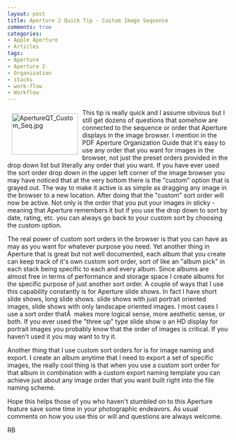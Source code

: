 ```yaml
---
layout: post
title: Aperture 2 Quick Tip - Custom Image Sequence
comments: true
categories:
- Apple Aperture
- Articles
tags:
- Aperture
- Aperture 2
- Organization
- stacks
- work-flow
- Workflow
---
```

<a href="/wp-content/uploads/2008/ApertureQT_Custom_Seq.jpg"><img title="ApertureQT_Custom_Seq.jpg" src="/wp-content/uploads/2008/.thumbs/.ApertureQT_Custom_Seq.jpg" border="0" alt="ApertureQT_Custom_Seq.jpg" hspace="10" vspace="10" width="150" height="94" align="left" /></a>This tip is really quick and I assume obvious but I still get dozens of questions that somehow are connected to the sequence or order that Aperture displays in the image browser. I mention in the PDF Aperture Organization Guide that it's easy to use any order that you want for images in the browser, not just the preset orders provided in the drop down list but literally any order that you want. If you have ever used the sort order drop down in the upper left corner of the image browser you may have noticed that at the very bottom there is the "custom" option that is grayed out. <!--more-->The way to make it active is as simple as dragging any image in the browser to a new location. After doing that the "custom" sort order will now be active. Not only is the order that you put your images in sticky - meaning that Aperture remembers it but if you use the drop down to sort by date, rating, etc. you can always go back to your custom sort by choosing the custom option.

The real power of custom sort orders in the browser is that you can have as may as you want for whatever purpose you need. Yet another thing in Aperture that is great but not well documented, each album that you create can keep track of it's own custom sort order, sort of like an "album pick" in each stack being specific to each and every album. Since albums are almost free in terms of performance and storage space I create albums for the specific purpose of just another sort order. A couple of ways that I use this capability constantly is for Aperture slide shows. In fact I have short slide shows, long slide shows. slide shows with just portrait oriented images, slide shows with only landscape oriented images. I most cases I use a sort order thatÂ  makes more logical sense, more aesthetic sense, or both. If you ever used the "three up" type slide show o an HD display for portrait images you probably know that the order of images is critical. If you haven't used it you may want to try it.

Another thing that I use custom sort orders for is for image naming and export. I create an album anytime that I need to export a set of specific images, the really cool thing is that when you use a custom sort order for that album in combination with a custom export naming template you can achieve just about any image order that you want built right into the file naming scheme.

Hope this helps those of you who haven't stumbled on to this Aperture feature save some time in your photographic endeavors. As usual comments on how you use this or will and questions are always welcome.

RB